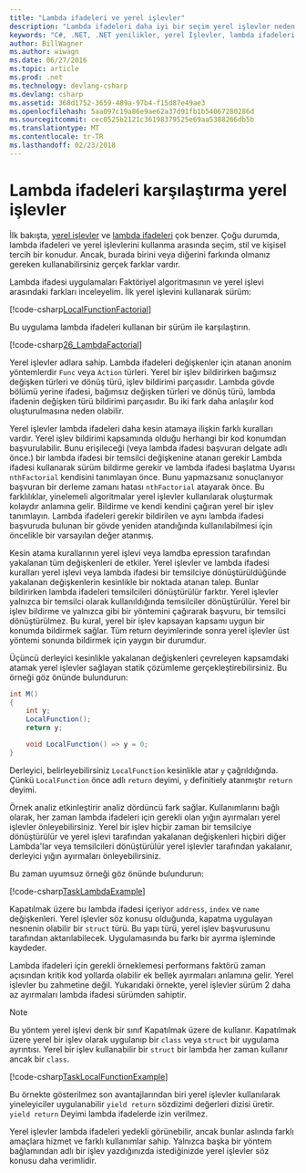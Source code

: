 ```yaml
---
title: "Lambda ifadeleri ve yerel işlevler"
description: "Lambda ifadeleri daha iyi bir seçim yerel işlevler neden olabilecek bilgi edinin."
keywords: "C#, .NET, .NET yenilikler, yerel İşlevler, lambda ifadeleri çekirdek, en son özellikleri"
author: BillWagner
ms.author: wiwagn
ms.date: 06/27/2016
ms.topic: article
ms.prod: .net
ms.technology: devlang-csharp
ms.devlang: csharp
ms.assetid: 368d1752-3659-489a-97b4-f15d87e49ae3
ms.openlocfilehash: 5aa097c19a86e9ae62a37d91fb1b54067280286d
ms.sourcegitcommit: cec0525b2121c36198379525e69aa5388266db5b
ms.translationtype: MT
ms.contentlocale: tr-TR
ms.lasthandoff: 02/23/2018
---
```

# <a name="local-functions-compared-to-lambda-expressions"></a>Lambda ifadeleri karşılaştırma yerel işlevler

İlk bakışta, [yerel işlevler](programming-guide/classes-and-structs/local-functions.md) ve [lambda ifadeleri](lambda-expressions.md) çok benzer. Çoğu durumda, lambda ifadeleri ve yerel işlevlerini kullanma arasında seçim, stil ve kişisel tercih bir konudur. Ancak, burada birini veya diğerini farkında olmanız gereken kullanabilirsiniz gerçek farklar vardır.

Lambda ifadesi uygulamaları Faktöriyel algoritmasının ve yerel işlevi arasındaki farkları inceleyelim. İlk yerel işlevini kullanarak sürüm:

[!code-csharp[LocalFunctionFactorial](../../samples/snippets/csharp/new-in-7/MathUtilities.cs#37_LocalFunctionFactorial "Recursive factorial using local function")]

Bu uygulama lambda ifadeleri kullanan bir sürüm ile karşılaştırın.

[!code-csharp[26_LambdaFactorial](../../samples/snippets/csharp/new-in-7/MathUtilities.cs#38_LambdaFactorial "Recursive factorial using lambda expressions")]

Yerel işlevler adlara sahip. Lambda ifadeleri değişkenler için atanan anonim yöntemlerdir `Func` veya `Action` türleri. Yerel bir işlev bildirirken bağımsız değişken türleri ve dönüş türü, işlev bildirimi parçasıdır. Lambda gövde bölümü yerine ifadesi, bağımsız değişken türleri ve dönüş türü, lambda ifadenin değişken türü bildirimi parçasıdır. Bu iki fark daha anlaşılır kod oluşturulmasına neden olabilir.

Yerel işlevler lambda ifadeleri daha kesin atamaya ilişkin farklı kuralları vardır. Yerel işlev bildirimi kapsamında olduğu herhangi bir kod konumdan başvurulabilir. Bunu erişileceği (veya lambda ifadesi başvuran delgate adlı önce.) bir lambda ifadesi bir temsilci değişkenine atanan gerekir Lambda ifadesi kullanarak sürüm bildirme gerekir ve lambda ifadesi başlatma Uyarısı `nthFactorial` kendisini tanımlayan önce. Bunu yapmazsanız sonuçlanıyor başvuran bir derleme zamanı hatası `nthFactorial` atayarak önce.
Bu farklılıklar, yinelemeli algoritmalar yerel işlevler kullanılarak oluşturmak kolaydır anlamına gelir. Bildirme ve kendi kendini çağıran yerel bir işlev tanımlayın. Lambda ifadeleri gerekir bildirilen ve aynı lambda ifadesi başvuruda bulunan bir gövde yeniden atandığında kullanılabilmesi için öncelikle bir varsayılan değer atanmış.

Kesin atama kurallarının yerel işlevi veya lamdba epression tarafından yakalanan tüm değişkenleri de etkiler. Yerel işlevler ve lambda ifadesi kuralları yerel işlevi veya lambda ifadesi bir temsilciye dönüştürüldüğünde yakalanan değişkenlerin kesinlikle bir noktada atanan talep. Bunlar bildirirken lambda ifadeleri temsilcileri dönüştürülür farktır. Yerel işlevler yalnızca bir temsilci olarak kullanıldığında temsilciler dönüştürülür. Yerel bir işlev bildirme ve yalnızca gibi bir yöntemini çağırarak başvuru, bir temsilci dönüştürülmez. Bu kural, yerel bir işlev kapsayan kapsamı uygun bir konumda bildirmek sağlar. Tüm return deyimlerinde sonra yerel işlevler üst yöntemi sonunda bildirmek için yaygın bir durumdur.

Üçüncü derleyici kesinlikle yakalanan değişkenleri çevreleyen kapsamdaki atamak yerel işlevler sağlayan statik çözümleme gerçekleştirebilirsiniz. Bu örneği göz önünde bulundurun:

```csharp
int M()
{
    int y;
    LocalFunction();
    return y;

    void LocalFunction() => y = 0;
}
```

Derleyici, belirleyebilirsiniz `LocalFunction` kesinlikle atar `y` çağrıldığında. Çünkü `LocalFunction` önce adlı `return` deyimi, `y` definitiely atanmıştır `return` deyimi.

Örnek analiz etkinleştirir analiz dördüncü fark sağlar.
Kullanımlarını bağlı olarak, her zaman lambda ifadeleri için gerekli olan yığın ayırmaları yerel işlevler önleyebilirsiniz. Yerel bir işlev hiçbir zaman bir temsilciye dönüştürülür ve yerel işlevi tarafından yakalanan değişkenleri hiçbiri diğer Lambda'lar veya temsilcileri dönüştürülür yerel işlevler tarafından yakalanır, derleyici yığın ayırmaları önleyebilirsiniz. 

Bu zaman uyumsuz örneği göz önünde bulundurun:

[!code-csharp[TaskLambdaExample](../../samples/snippets/csharp/new-in-7/AsyncWork.cs#36_TaskLambdaExample "Task returning method with lambda expression")]

Kapatılmak üzere bu lambda ifadesi içeriyor `address`, `index` ve `name` değişkenleri. Yerel işlevler söz konusu olduğunda, kapatma uygulayan nesnenin olabilir bir `struct` türü. Bu yapı türü, yerel işlev başvurusunu tarafından aktarılabilecek. Uygulamasında bu farkı bir ayırma işleminde kaydeder.

Lambda ifadeleri için gerekli örneklemesi performans faktörü zaman açısından kritik kod yollarda olabilir ek bellek ayırmaları anlamına gelir.
Yerel işlevler bu zahmetine değil. Yukarıdaki örnekte, yerel işlevler sürüm 2 daha az ayırmaları lambda ifadesi sürümden sahiptir.

> [!NOTE]
> Bu yöntem yerel işlevi denk bir sınıf Kapatılmak üzere de kullanır. Kapatılmak üzere yerel bir işlev olarak uygulanıp bir `class` veya `struct` bir uygulama ayrıntısı. Yerel bir işlev kullanabilir bir `struct` bir lambda her zaman kullanır ancak bir `class`.

[!code-csharp[TaskLocalFunctionExample](../../samples/snippets/csharp/new-in-7/AsyncWork.cs#29_TaskExample "Task returning method with local function")]

Bu örnekte gösterilmez son avantajlarından biri yerel işlevler kullanılarak yineleyiciler uygulanabilir `yield return` sözdizimi değerleri dizisi üretir. `yield return` Deyimi lambda ifadelerde izin verilmez.

Yerel işlevler lambda ifadeleri yedekli görünebilir, ancak bunlar aslında farklı amaçlara hizmet ve farklı kullanımlar sahip.
Yalnızca başka bir yöntem bağlamından adlı bir işlev yazdığınızda istediğinizde yerel işlevler söz konusu daha verimlidir.
